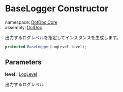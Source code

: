﻿# BaseLogger Constructor

namespace: [DotDoc\.Core](../../DotDoc.Core.md)<br />
assembly: [DotDoc](../../../DotDoc.md)

出力するログレベルを指定してインスタンスを生成します。

```csharp
protected BaseLogger(LogLevel level);
```

## Parameters

__level__ : [LogLevel](../../../DotDoc/DotDoc.Core/LogLevel.md)

出力するログレベル

